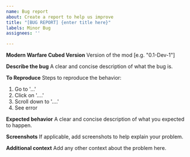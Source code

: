 ```yaml
---
name: Bug report
about: Create a report to help us improve
title: "[BUG REPORT] {enter title here}"
labels: Minor Bug
assignees: ''

---
```


**Modern Warfare Cubed Version**
Version of the mod [e.g. "0.1-Dev-1"]

**Describe the bug**
A clear and concise description of what the bug is.

**To Reproduce**
Steps to reproduce the behavior:
1. Go to '...'
2. Click on '....'
3. Scroll down to '....'
4. See error

**Expected behavior**
A clear and concise description of what you expected to happen.

**Screenshots**
If applicable, add screenshots to help explain your problem.

**Additional context**
Add any other context about the problem here.
